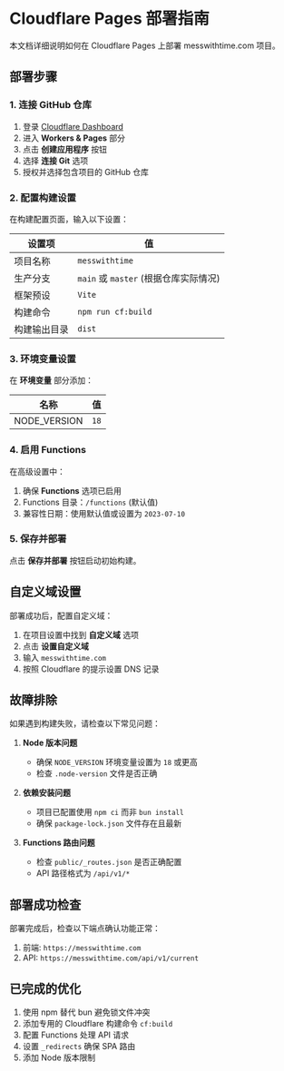 # Cloudflare Pages 部署指南

本文档详细说明如何在 Cloudflare Pages 上部署 messwithtime.com 项目。

## 部署步骤

### 1. 连接 GitHub 仓库

1. 登录 [Cloudflare Dashboard](https://dash.cloudflare.com)
2. 进入 **Workers & Pages** 部分
3. 点击 **创建应用程序** 按钮
4. 选择 **连接 Git** 选项
5. 授权并选择包含项目的 GitHub 仓库

### 2. 配置构建设置

在构建配置页面，输入以下设置：

| 设置项 | 值 |
|-------|-----|
| 项目名称 | `messwithtime` |
| 生产分支 | `main` 或 `master` (根据仓库实际情况) |
| 框架预设 | `Vite` |
| 构建命令 | `npm run cf:build` |
| 构建输出目录 | `dist` |

### 3. 环境变量设置

在 **环境变量** 部分添加：

| 名称 | 值 |
|-----|-----|
| NODE_VERSION | `18` |

### 4. 启用 Functions

在高级设置中：

1. 确保 **Functions** 选项已启用
2. Functions 目录：`/functions` (默认值)
3. 兼容性日期：使用默认值或设置为 `2023-07-10`

### 5. 保存并部署

点击 **保存并部署** 按钮启动初始构建。

## 自定义域设置

部署成功后，配置自定义域：

1. 在项目设置中找到 **自定义域** 选项
2. 点击 **设置自定义域**
3. 输入 `messwithtime.com`
4. 按照 Cloudflare 的提示设置 DNS 记录

## 故障排除

如果遇到构建失败，请检查以下常见问题：

1. **Node 版本问题**
   - 确保 `NODE_VERSION` 环境变量设置为 `18` 或更高
   - 检查 `.node-version` 文件是否正确

2. **依赖安装问题**
   - 项目已配置使用 `npm ci` 而非 `bun install`
   - 确保 `package-lock.json` 文件存在且最新

3. **Functions 路由问题**
   - 检查 `public/_routes.json` 是否正确配置
   - API 路径格式为 `/api/v1/*` 

## 部署成功检查

部署完成后，检查以下端点确认功能正常：

1. 前端: `https://messwithtime.com`
2. API: `https://messwithtime.com/api/v1/current`

## 已完成的优化

1. 使用 npm 替代 bun 避免锁文件冲突
2. 添加专用的 Cloudflare 构建命令 `cf:build`
3. 配置 Functions 处理 API 请求
4. 设置 `_redirects` 确保 SPA 路由
5. 添加 Node 版本限制 